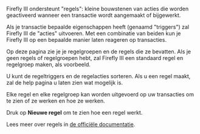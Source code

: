 Firefly III ondersteunt "regels": kleine bouwstenen van acties die worden geactiveerd wanneer een transactie wordt aangemaakt of bijgewerkt.

Als je transactie bepaalde eigenschappen heeft (genaamd "triggers") zal Firefly III de "acties" uitvoeren. Met een combinatie van beiden kun je Firefly III op een bepaalde manier laten reageren op transacties.

Op deze pagina zie je je regelgroepen en de regels die ze bevatten. Als je geen regels of regelgroepen hebt, zal Firefly III een standaard regel en regelgroep maken, als voorbeeld.

U kunt de regeltriggers en de regelacties sorteren. Als u een regel maakt, zal de help pagina u laten zien wat mogelijk is.

Elke regel en elke regelgroep kan worden uitgevoerd op uw transacties om te zien of ze werken en hoe ze werken.

Druk op **Nieuwe regel** om te zien hoe een regel werkt.

Lees meer over regels in [de officiële documentatie](https://firefly-iii.readthedocs.io/en/latest/advanced/rules.html).